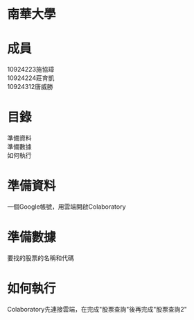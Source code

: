 # 南華大學
# 成員
10924223施協璋\
10924224莊育凱\
10924312唐威勝
# 目錄
準備資料\
準備數據\
如何執行
# 準備資料
一個Google帳號，用雲端開啟Colaboratory
# 準備數據
要找的股票的名稱和代碼
# 如何執行
Colaboratory先連接雲端，在完成"股票查詢"後再完成"股票查詢2"
